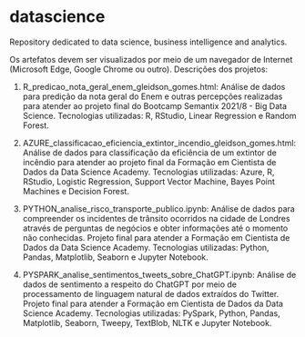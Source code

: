 # datascience
Repository dedicated to data science, business intelligence and analytics.

Os artefatos devem ser visualizados por meio de um navegador de Internet (Microsoft Edge, Google Chrome ou outro). Descrições dos projetos:

1) R_predicao_nota_geral_enem_gleidson_gomes.html:
Análise de dados para predição da nota geral do Enem e outras percepções realizadas para atender ao projeto final do Bootcamp Semantix 2021/8 - Big Data Science. Tecnologias utilizadas: R, RStudio, Linear Regression e Random Forest.

2) AZURE_classificacao_eficiencia_extintor_incendio_gleidson_gomes.html: 
Análise de dados para classificação da eficiência de um extintor de incêndio para atender ao projeto final da Formação em Cientista de Dados da Data Science Academy. Tecnologias utilizadas: Azure, R, RStudio, Logistic Regression, Support Vector Machine, Bayes Point Machines e Decision Forest.

3) PYTHON_analise_risco_transporte_publico.ipynb:
Análise de dados para compreender os incidentes de trânsito ocorridos na cidade de Londres através de perguntas de negócios e obter informações até o momento não conhecidas. Projeto final para atender a Formação em Cientista de Dados da Data Science Academy. Tecnologias utilizadas: Python, Pandas, Matplotlib, Seaborn e Jupyter Notebook.

4) PYSPARK_analise_sentimentos_tweets_sobre_ChatGPT.ipynb:
Análise de dados de sentimento a respeito do ChatGPT por meio de processamento de linguagem natural de dados extraídos do Twitter. Projeto final para atender a Formação em Cientista de Dados da Data Science Academy. Tecnologias utilizadas: PySpark, Python, Pandas, Matplotlib, Seaborn, Tweepy, TextBlob, NLTK e Jupyter Notebook.
